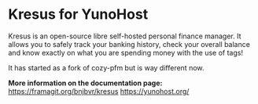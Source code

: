 # Kresus for YunoHost

Kresus is an open-source libre self-hosted personal finance manager. It allows you to safely track your banking history, check your overall balance and know exactly on what you are spending money with the use of tags!

It has started as a fork of cozy-pfm but is way different now.


**More information on the documentation page:**    
https://framagit.org/bnjbvr/kresus
https://yunohost.org/
